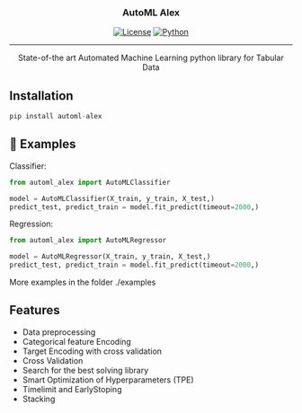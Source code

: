 

<h3 align="center">AutoML Alex</h3>

<div align="center">

[![License](https://img.shields.io/badge/license-MIT-blue.svg)](/LICENSE)
[![Python](https://img.shields.io/badge/python-v3.7-blue.svg)]()

</div>

---

<p align="center"> State-of-the art Automated Machine Learning python library for Tabular Data</p>


## Installation

```python
pip install automl-alex
```


## 🚀 Examples

Classifier:
```python
from automl_alex import AutoMLClassifier

model = AutoMLClassifier(X_train, y_train, X_test,)
predict_test, predict_train = model.fit_predict(timeout=2000,)
```

Regression:
```python
from automl_alex import AutoMLRegressor

model = AutoMLRegressor(X_train, y_train, X_test,)
predict_test, predict_train = model.fit_predict(timeout=2000,)
```

More examples in the folder ./examples


## Features

- Data preprocessing
- Categorical feature Encoding
- Target Encoding with cross validation
- Cross Validation
- Search for the best solving library 
- Smart Optimization of Hyperparameters (TPE)
- Timelimit and EarlyStoping
- Stacking

